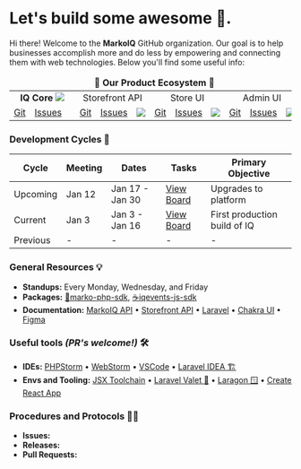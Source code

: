# Let's build some awesome 💩.

Hi there! Welcome to the **MarkoIQ** GitHub organization. Our goal is to help businesses accomplish more and do less by empowering and connecting them with web technologies. Below you'll find some useful info:

<div align="center">
<table>
<thead>
<tr>
<td colspan="12" align="center"><b>🙌 Our Product Ecosystem 🙌</b></td>
</tr>
</thead>
<tbody>
<tr>
<td colspan="3" align="center">
  <b>IQ Core</b>
  <a href="https://github.com/markoplace/marko-core/actions/workflows/build.yml">
    <img src="https://github.com/markoplace/marko-core/actions/workflows/build.yml/badge.svg?branch=master&event=push">
  </a>
</td>
<td colspan="3" align="center">Storefront API</td>
<td colspan="3" align="center">Store UI</td>
<td colspan="3" align="center">Admin UI</td>
</tr>
<tr>
<td align="center"><a href="https://github.com/markoplace/marko-core">Git</a></td>
<td align="center"><a href="https://github.com/markoplace/marko-core/issues">Issues</a></td>
<td align="center"></td>

<td align="center"><a href="https://github.com/markoplace/marko-core">Git</a></td>
<td align="center"><a href="https://github.com/markoplace/marko-core/issues">Issues</a></td>
<td align="center"><a href="https://github.com/markoplace/marko-core/actions/workflows/build.yml"><img src="https://github.com/markoplace/marko-core/actions/workflows/build.yml/badge.svg?branch=master&event=push"></a></td>

<td align="center"><a href="https://github.com/markoplace/marko-core">Git</a></td>
<td align="center"><a href="https://github.com/markoplace/marko-core/issues">Issues</a></td>
<td align="center"><a href="https://github.com/markoplace/marko-core/actions/workflows/build.yml"><img src="https://github.com/markoplace/marko-core/actions/workflows/build.yml/badge.svg?branch=master&event=push"></a></td>

<td align="center"><a href="https://github.com/markoplace/marko-core">Git</a></td>
<td align="center"><a href="https://github.com/markoplace/marko-core/issues">Issues</a></td>
<td align="center"><a href="https://github.com/markoplace/marko-core/actions/workflows/build.yml"><img src="https://github.com/markoplace/marko-core/actions/workflows/build.yml/badge.svg?branch=master&event=push"></a></td>
</tr>
</tbody>
</table>
</div>

### Development Cycles 🥋

| Cycle | Meeting | Dates | Tasks | Primary Objective |
| --- | --- | --- | --- | --- |
| Upcoming | Jan 12 | Jan 17 - Jan 30 | [View Board](https://github.com/orgs/markoplace/projects/4/views/20) | Upgrades to platform |
| Current | Jan 3 | Jan 3 - Jan 16 | [View Board](https://github.com/orgs/markoplace/projects/4/views/19) | First production build of IQ |
| Previous | - | - | - | - |

### General Resources 💡

- **Standups:** Every Monday, Wednesday, and Friday
- **Packages:** [🐘marko-php-sdk](https://github.com/markoplace/marko-php-sdk), [☕️iqevents-js-sdk](https://github.com/markoplace/iqevents-js-sdk)
- **Documentation:** [MarkoIQ API](https://docs.neith.io/) • [Storefront API](https://documenter.getpostman.com/view/11028303/UVXbuKmx) • [Laravel](https://laravel.com/docs/8.x) • [Chakra UI](https://chakra-ui.com/docs/getting-started) • [Figma](https://www.figma.com/files/team/1059917962084359153/MarkoIQ)

### Useful tools _(PR's welcome!)_ 🛠

- **IDEs:** [PHPStorm](https://www.jetbrains.com/phpstorm/) • [WebStorm](https://www.jetbrains.com/webstorm/) • [VSCode](https://code.visualstudio.com/) • [Laravel IDEA 🏗](https://laravel-idea.com/)
- **Envs and Tooling:**  [JSX Toolchain](https://laravel-mix.com/) • [Laravel Valet 🍎](https://github.com/laravel/valet) • [Laragon 🪟](https://laragon.org/) • [Create React App](https://github.com/facebook/create-react-app)


### Procedures and Protocols 👨‍🏫
- **Issues:**
- **Releases:**
- **Pull Requests:**
